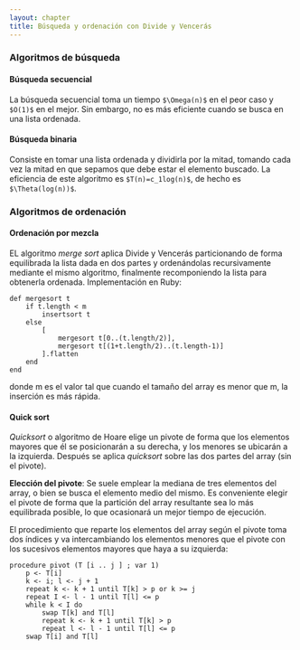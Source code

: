 ```yaml
---
layout: chapter
title: Búsqueda y ordenación con Divide y Vencerás
---
```


### Algoritmos de búsqueda

#### Búsqueda secuencial
La búsqueda secuencial toma un tiempo `$\Omega(n)$` en el peor caso y `$O(1)$` en el mejor. Sin embargo, no es más eficiente cuando se busca en una lista ordenada.

#### Búsqueda binaria
Consiste en tomar una lista ordenada y dividirla por la mitad, tomando cada vez la mitad en que sepamos que debe estar el elemento buscado. La eficiencia de este algoritmo es `$T(n)=c_1log(n)$`, de hecho es `$\Theta(log(n))$`.

### Algoritmos de ordenación

#### Ordenación por mezcla
EL algoritmo *merge sort* aplica Divide y Vencerás particionando de forma equilibrada la lista dada en dos partes y ordenándolas recursivamente mediante el mismo algoritmo, finalmente recomponiendo la lista para obtenerla ordenada. Implementación en Ruby:

    def mergesort t
        if t.length < m
            insertsort t
        else
            [
                mergesort t[0..(t.length/2)],
                mergesort t[(1+t.length/2)..(t.length-1)]
            ].flatten
        end
    end

donde m es el valor tal que cuando el tamaño del array es menor que m, la inserción es más rápida.

#### Quick sort

*Quicksort* o algoritmo de Hoare elige un pivote de forma que los elementos mayores que él se posicionarán a su derecha, y los menores se ubicarán a la izquierda. Después se aplica *quicksort* sobre las dos partes del array (sin el pivote).

**Elección del pivote**: Se suele emplear la mediana de tres elementos del array, o bien se busca el elemento medio del mismo. Es conveniente elegir el pivote de forma que la partición del array resultante sea lo más equilibrada posible, lo que ocasionará un mejor tiempo de ejecución.

El procedimiento que reparte los elementos del array según el pivote toma dos índices y va intercambiando los elementos menores que el pivote con los sucesivos elementos mayores que haya a su izquierda:

    procedure pivot (T [i .. j ] ; var 1)
        p <- T[i]
        k <- i; l <- j + 1
        repeat k <- k + 1 until T[k] > p or k >= j
        repeat I <- l - 1 until T[l] <= p
        while k < I do
            swap T[k] and T[l]
            repeat k <- k + 1 until T[k] > p
            repeat l <- l - 1 until T[l] <= p
        swap T[i] and T[l]